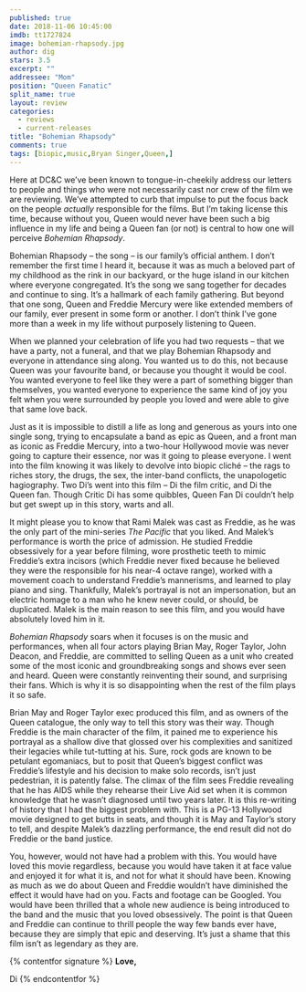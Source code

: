 ```yaml
---
published: true
date: 2018-11-06 10:45:00
imdb: tt1727824
image: bohemian-rhapsody.jpg
author: dig
stars: 3.5
excerpt: ""
addressee: "Mom"
position: "Queen Fanatic"
split_name: true
layout: review
categories: 
  - reviews
  - current-releases
title: "Bohemian Rhapsody"
comments: true
tags: [biopic,music,Bryan Singer,Queen,]
---
```

Here at DC&C we’ve been known to tongue-in-cheekily address our letters to people and things who were not necessarily cast nor crew of the film we are reviewing. We’ve attempted to curb that impulse to put the focus back on the people _actually_ responsible for the films. But I’m taking license this time, because without you, Queen would never have been such a big influence in my life and being a Queen fan (or not) is central to how one will perceive _Bohemian Rhapsody_.

Bohemian Rhapsody – the song –  is our family’s official anthem. I don’t remember the first time I heard it, because it was as much a beloved part of my childhood as the rink in our backyard, or the huge island in our kitchen where everyone congregated. It’s the song we sang together for decades and continue to sing. It’s a hallmark of each family gathering. But beyond that one song, Queen and Freddie Mercury were like extended members of our family, ever present in some form or another. I don’t think I’ve gone more than a week in my life without purposely listening to Queen.

When we planned your celebration of life you had two requests – that we have a party, not a funeral, and that we play Bohemian Rhapsody and everyone in attendance sing along. You wanted us to do this, not because Queen was your favourite band, or because you thought it would be cool. You wanted everyone to feel like they were a part of something bigger than themselves, you wanted everyone to experience the same kind of joy you felt when you were surrounded by people you loved and were able to give that same love back.

Just as it is impossible to distill a life as long and generous as yours into one single song, trying to encapsulate a band as epic as Queen, and a front man as iconic as Freddie Mercury, into a two-hour Hollywood movie was never going to capture their essence, nor was it going to please everyone. I went into the film knowing it was likely to devolve into biopic cliché – the rags to riches story, the drugs, the sex, the inter-band conflicts, the unapologetic hagiography. Two Di’s went into this film – Di the film critic, and Di the Queen fan. Though Critic Di has some quibbles, Queen Fan Di couldn’t help but get swept up in this story, warts and all.

It might please you to know that Rami Malek was cast as Freddie, as he was the only part of the mini-series _The Pacific_ that you liked. And Malek’s performance is worth the price of admission. He studied Freddie obsessively for a year before filming, wore prosthetic teeth to mimic Freddie’s extra incisors (which Freddie never fixed because he believed they were the responsible for his near-4 octave range), worked with a movement coach to understand Freddie’s mannerisms, and learned to play piano and sing. Thankfully, Malek’s portrayal is not an impersonation, but an electric homage to a man who he knew never could, or should, be duplicated. Malek is the main reason to see this film, and you would have absolutely loved him in it.

_Bohemian Rhapsody_ soars when it focuses is on the music and performances, when all four actors playing Brian May, Roger Taylor, John Deacon, and Freddie, are committed to selling Queen as a unit who created some of the most iconic and groundbreaking songs and shows ever seen and heard. Queen were constantly reinventing their sound, and surprising their fans. Which is why it is so disappointing when the rest of the film plays it so safe.

Brian May and Roger Taylor exec produced this film, and as owners of the Queen catalogue, the only way to tell this story was their way. Though Freddie is the main character of the film, it pained me to experience his portrayal as a shallow dive that glossed over his complexities and sanitized their legacies while tut-tutting at his. Sure, rock gods are known to be petulant egomaniacs, but to posit that Queen’s biggest conflict was Freddie’s lifestyle and his decision to make solo records, isn’t just pedestrian, it is patently false. The climax of the film sees Freddie revealing that he has AIDS while they rehearse their Live Aid set when it is common knowledge that he wasn’t diagnosed until two years later. It is this re-writing of history that I had the biggest problem with. This is a PG-13 Hollywood movie designed to get butts in seats, and though it is May and Taylor’s story to tell, and despite Malek’s dazzling performance, the end result did not do Freddie or the band justice.

You, however, would not have had a problem with this. You would have loved this movie regardless, because you would have taken it at face value and enjoyed it for what it is, and not for what it should have been. Knowing as much as we do about Queen and Freddie wouldn’t have diminished the effect it would have had on you. Facts and footage can be Googled. You would have been thrilled that a whole new audience is being introduced to the band and the music that you loved obsessively. The point is that Queen and Freddie can continue to thrill people the way few bands ever have, because they are simply that epic and deserving. It’s just a shame that this film isn’t as legendary as they are.

{% contentfor signature %}
**Love,**

Di
{% endcontentfor %}